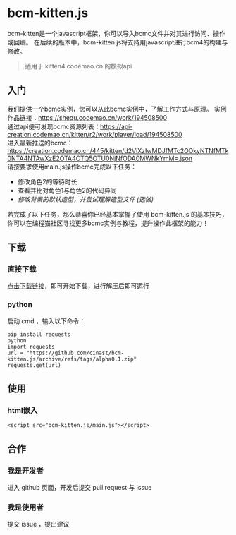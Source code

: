 # bcm-kitten.js
bcm-kitten是一个javascript框架，你可以导入bcmc文件并对其进行访问、操作或回编。
在后续的版本中，bcm-kitten.js将支持用javascript进行bcm4的构建与修改。
> 适用于 kitten4.codemao.cn 的模拟api

## 入门
我们提供一个bcmc实例，您可以从此bcmc实例中，了解工作方式与原理。
实例作品链接：https://shequ.codemao.cn/work/194508500  
通过api便可发现bcmc资源列表：https://api-creation.codemao.cn/kitten/r2/work/player/load/194508500  
进入最新推送的bcmc：https://creation.codemao.cn/445/kitten/d2ViXzIwMDJfMTc2ODkyNTNfMTk0NTA4NTAwXzE2OTA4OTQ5OTU0NjNfODA0MWNkYmM=.json  
请按要求使用main.js操作bcmc完成以下任务：
- 修改角色2的等待时长
- 查看并比对角色1与角色2的代码异同
- *修改背景的默认造型，并尝试理解造型文件 (选做)*

若完成了以下任务，那么恭喜你已经基本掌握了使用 bcm-kitten.js 的基本技巧，你可以在编程猫社区寻找更多bcmc实例与教程，提升操作此框架的能力！  

## 下载
### 直接下载
[点击下载链接](https://github.com/cinast/bcm-kitten.js/archive/refs/tags/alpha0.1.zip)，即可开始下载，进行解压后即可运行
### python
启动 cmd ，输入以下命令：
```
pip install requests
python
import requests
url = "https://github.com/cinast/bcm-kitten.js/archive/refs/tags/alpha0.1.zip"
requests.get(url)
```

## 使用
### html嵌入
```
<script src="bcm-kitten.js/main.js"></script>
```

## 合作
### 我是开发者
进入 github 页面，开发后提交 pull request 与 issue
### 我是使用者
提交 issue ，提出建议

